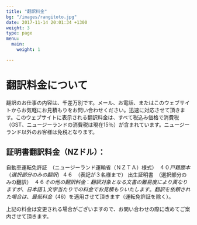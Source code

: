 ```yaml
---
title: "翻訳料金"
bg: "/images/rangitoto.jpg"
date: 2017-11-14 20:01:34 +1300
weight: 3
type: page
menu:
  main:
    weight: 1

---
```

# 翻訳料金について

翻訳のお仕事の内容は、千差万別です。メール、お電話、またはこのウェブサイトからお気軽にお見積もりをお問い合わせください。迅速に対応させて頂きます。このウェブサイトに表示される翻訳料金は、すべて税込み価格で消費税（GST、ニュージーランドの消費税は現在15％）が含まれています。ニュージーランド以外のお客様は免税となります。

## 証明書翻訳料金（NZドル）：
自動車運転免許証　（ニュージーランド運輸省（ＮＺＴＡ）様式）　$４０
戸籍謄本（選択部分のみの翻訳）　$４６　（表記が３名様まで）
出生証明書　（選択部分のみの翻訳）　$４６
その他の翻訳料金：
翻訳対象となる文書の難易度により異なりますが、日本語１文字当たりでの料金でお見積もりいたします。翻訳を依頼された場合は、最低料金（$46）を適用させて頂きます（運転免許証を除く）。

上記の料金は変更される場合がございますので、お問い合わせの際に改めてご案内させて頂きます。



